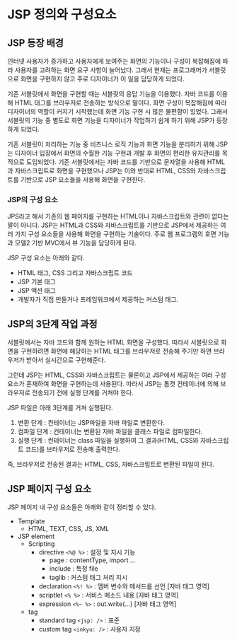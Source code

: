 # JSP 정의와 구성요소

## JSP 등장 배경

인터넷 사용자가 증가하고 사용자에게 보여주는 화면의 기능이나 구성이 복잡해짐에 따라 사용자를 고려하는 화면 요구 사항이 늘어났다. 그래서 현재는 프로그래머가 서블릿으로 화면을 구현하지 않고 주로 디자이너가 이 일을 담당하게 되었다.

기존 서블릿에서 화면을 구현할 때는 서블릿의 응답 기능을 이용했다. 자바 코드를 이용해 HTML 태그를 브라우저로 전송하는 방식으로 말이다. 화면 구성이 복잡해짐에 따라 디자이너의 역할이 커지기 시작했는데 화면 기능 구현 시 많은 불편함이 있었다. 그래서 서블릿의 기능 중 별도로 화면 기능을 디자이너가 작업하기 쉽게 하기 위해 JSP가 등장하게 되었다.

기존 서블릿이 처리하는 기능 중 비즈니스 로직 기능과 화면 기능을 분리하기 위해 JSP는 디자이너 입장에서 화면의 수월한 기능 구현과 개발 후 화면의 편리한 유지관리를 목적으로 도입되었다. 기존 서블릿에서는 자바 코드를 기반으로 문자열을 사용해 HTML과 자바스크립트로 화면을 구현했으나 JSP는 이와 반대로 HTML, CSS와 자바스크립트를 기반으로 JSP 요소들을 사용해 화면을 구현한다.



### JSP의 구성 요소

JPS라고 해서 기존의 웹 페이지를 구현하는 HTML이나 자바스크립트와 관련이 없다는 말이 아니다. JSP는 HTML과 CSS와 자바스크립트를 기반으로 JSP에서 제공하는 여러 가지 구성 요소들을 사용해 화면을 구현하는 기술이다. 주로 웹 프로그램의 호면 기능과 모델2 기반 MVC에서 뷰 기능을 담당하게 된다.

JSP 구성 요소는 아래와 같다.

+ HTML 태그, CSS 그리고 자바스크립트 코드
+ JSP 기본 태그
+ JSP 액션 태그
+ 개발자가 직접 만들거나 프레임워크에서 제공하는 커스텀 태그.



## JSP의 3단계 작업 과정

서블릿에서는 자바 코드와 함께 원하는 HTML 화면을 구성했다. 따라서 서블릿으로 화면을 구현하려면 화면에 해당하는 HTML 태그를 브라우저로 전송해 주기만 하면 브라우저가 받아서 실시간으로 구현해준다.

그런데 JSP는 HTML, CSS와 자바스크립트는 물론이고 JSP에서 제공하는 여러 구성 요소가 혼재하여 화면을 구현하는데 사용된다. 따라서 JSP는 톰캣 컨테이너에 의해 브라우저로 전송되기 전에 실행 단계를 거쳐야 한다.

JSP 파일은 아래 3단계를 거쳐 실행된다.

1. 변환 단계 : 컨테이너는 JSP파일을 자바 파일로 변환한다.
2. 컴파일 단계 : 컨테이너는 변환된 자바 파일을 클래스 파일로 컴파일한다.
3. 실행 단계 : 컨테이너는 class 파일을 실행하여 그 결과(HTML, CSS와 자바스크립트 코드)를 브라우저로 전송해 출력한다.

즉, 브라우저로 전송된 결과는 HTML, CSS, 자바스크립트로 변환된 파일이 된다.



## JSP 페이지 구성 요소

JSP 페이지 내 구성 요소들은 아래와 같이 정리할 수 있다.

+ Template
  + HTML, TEXT, CSS, JS, XML
+ JSP element
  + Scripting
    + directive `<%@ %>` : 설정 및 지시 기능
      + page : contentType, import ...
      + include : 특정 file
      + taglib : 커스텀 태그 처리 지시
    + declaration `<%! %>` :  멤버 변수와 메서드를 선언 [자바 태그 영역]
    + scriptlet `<% %>` : 서비스 메소드 내용 [자바 태그 영역]
    + expression `<%~ %>` : out.write(...) [자바 태그 영역]
  + tag
    + standard tag `<jsp: />` : 표준
    + custom tag `<inkyu: />` : 사용자 지정